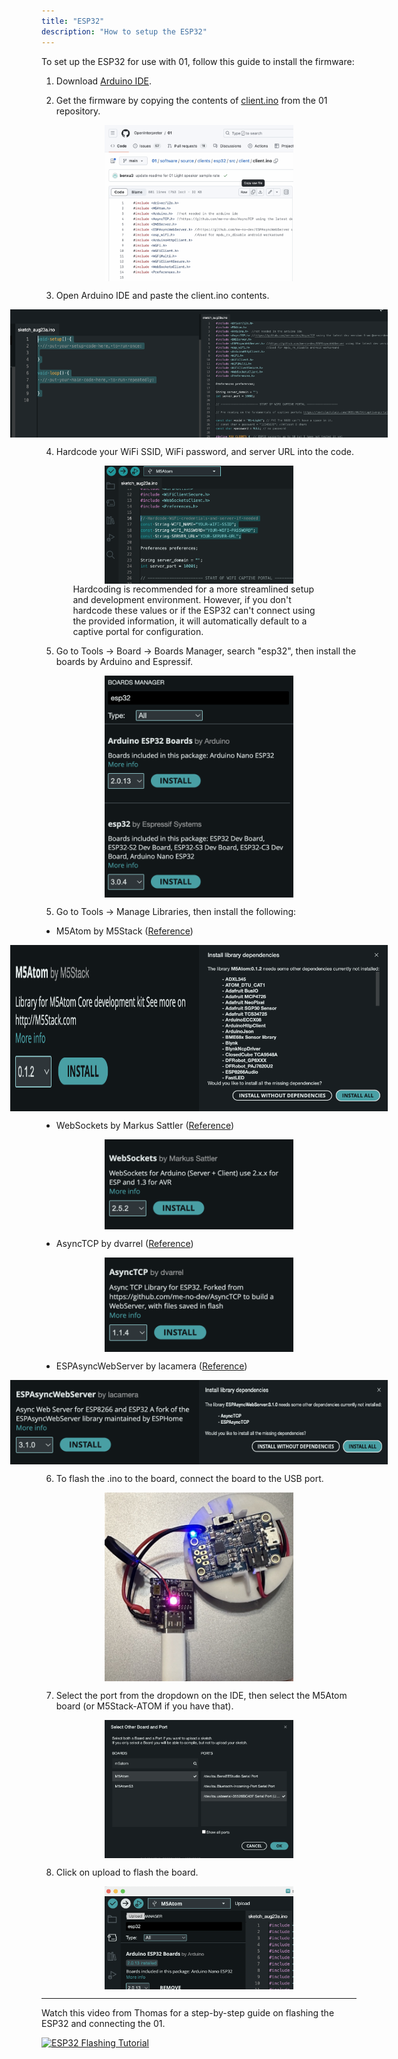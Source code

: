 ```yaml
---
title: "ESP32"
description: "How to setup the ESP32"
---
```


To set up the ESP32 for use with 01, follow this guide to install the firmware:

1. Download [Arduino IDE](https://www.arduino.cc/en/software).

2. Get the firmware by copying the contents of [client.ino](https://github.com/OpenInterpreter/01/blob/main/software/source/clients/esp32/src/client/client.ino) from the 01 repository.

<div style="display: flex; justify-content: center;">
  <img src="assets/copy-client.png" alt="Copy client.ino contents" width="60%" />
</div>

3. Open Arduino IDE and paste the client.ino contents.

<div style="display: flex; justify-content: center;">
  <img src="assets/paste-client.png" alt="Paste client.ino contents" width="60%" />

  <img src="assets/pasted-client.png" alt="Pasted client.ino contents" width="60%" />
</div>

4. Hardcode your WiFi SSID, WiFi password, and server URL into the code. 

<div style="display: flex; justify-content: center;">
  <img src="assets/hardcode-wifi-pass-server.png" alt="Hardcode WiFi SSID and password" width="60%" />
</div>

<div style="display: flex; justify-content: center;">
  <div style="width: 80%;">
    Hardcoding is recommended for a more streamlined setup and development environment. However, if you don't hardcode these values or if the ESP32 can't connect using the provided information, it will automatically default to a captive portal for configuration. 
  </div>
</div>

5. Go to Tools -> Board -> Boards Manager, search "esp32", then install the boards by Arduino and Espressif.

<div style="display: flex; justify-content: center;">
  <img src="assets/boards-manager.png" alt="Install ESP32 boards" width="60%" />
</div>

5. Go to Tools -> Manage Libraries, then install the following:

- M5Atom by M5Stack ([Reference](https://www.arduino.cc/reference/en/libraries/m5atom/))

<div style="display: flex; justify-content: center;">
  <img src="assets/M5-atom-library.png" alt="Install M5Atom library" width="60%" />

  <img src="assets/m5-atom-install-all.png" alt="Install all M5Atom dependencies" width="60%" />
</div>

- WebSockets by Markus Sattler ([Reference](https://www.arduino.cc/reference/en/libraries/websockets/))

<div style="display: flex; justify-content: center;">
  <img src="assets/WebSockets by Markus Sattler.png" alt="Install WebSockets library" width="60%" />
</div>

- AsyncTCP by dvarrel ([Reference](https://github.com/dvarrel/AsyncTCP))

<div style="display: flex; justify-content: center;">
  <img src="assets/AsyncTCP by dvarrel.png" alt="Install AsyncTCP library" width="60%" />
</div>

- ESPAsyncWebServer by lacamera ([Reference](https://github.com/lacamera/ESPAsyncWebServer))

<div style="display: flex; justify-content: center;">
  <img src="assets/ESPAsyncWebServer by lacamera.png" alt="Install ESPAsyncWebServer library" width="60%" />

  <img src="assets/ESPAsyncWebServer-install-all.png" alt="Install all ESPAsyncWebServer dependencies" width="60%" />
</div>

6. To flash the .ino to the board, connect the board to the USB port.

<div style="display: flex; justify-content: center;">
  <img src="assets/connect_usb.jpeg" alt="Connect USB" width="60%" />
</div>

7. Select the port from the dropdown on the IDE, then select the M5Atom board (or M5Stack-ATOM if you have that).

<div style="display: flex; justify-content: center;">
  <img src="assets/Select Board and Port.png" alt="Select Board and Port" width="60%" />
</div>

8. Click on upload to flash the board.

<div style="display: flex; justify-content: center;">
  <img src="assets/Upload.png" alt="Upload firmware" width="60%" />
</div>



---

Watch this video from Thomas for a step-by-step guide on flashing the ESP32 and connecting the 01.

[![ESP32 Flashing Tutorial](https://img.youtube.com/vi/Y76zed8nEE8/0.jpg)](https://www.youtube.com/watch?v=Y76zed8nEE8 "ESP32 Flashing Tutorial")
